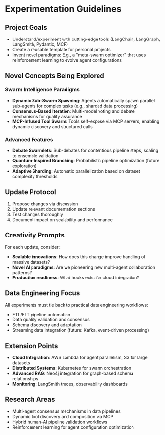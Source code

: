 # Experimentation Guidelines

## Project Goals
- Understand/experiment with cutting-edge tools (LangChain, LangGraph, LangSmith, Pydantic, MCP)
- Create a reusable template for personal projects  
- Invent novel paradigms: E.g., a "meta-swarm optimizer" that uses reinforcement learning to evolve agent configurations

## Novel Concepts Being Explored

### Swarm Intelligence Paradigms
- **Dynamic Sub-Swarm Spawning**: Agents automatically spawn parallel sub-agents for complex tasks (e.g., sharded data processing)
- **Consensus-Based Iteration**: Multi-model voting and debate mechanisms for quality assurance
- **MCP-Infused Tool Swarm**: Tools self-expose via MCP servers, enabling dynamic discovery and structured calls

### Advanced Features
- **Debate Swarmlets**: Sub-debates for contentious pipeline steps, scaling to ensemble validation
- **Quantum-Inspired Branching**: Probabilistic pipeline optimization (future exploration)
- **Adaptive Sharding**: Automatic parallelization based on dataset complexity thresholds

## Update Protocol
1. Propose changes via discussion
2. Update relevant documentation sections
3. Test changes thoroughly
4. Document impact on scalability and performance

## Creativity Prompts
For each update, consider:
- **Scalable innovations**: How does this change improve handling of massive datasets?
- **Novel AI paradigms**: Are we pioneering new multi-agent collaboration patterns?
- **Production readiness**: What hooks exist for cloud integration?

## Data Engineering Focus
All experiments must tie back to practical data engineering workflows:
- ETL/ELT pipeline automation
- Data quality validation and consensus
- Schema discovery and adaptation
- Streaming data integration (future: Kafka, event-driven processing)

## Extension Points
- **Cloud Integration**: AWS Lambda for agent parallelism, S3 for large datasets
- **Distributed Systems**: Kubernetes for swarm orchestration  
- **Advanced RAG**: Neo4j integration for graph-based schema relationships
- **Monitoring**: LangSmith traces, observability dashboards

## Research Areas
- Multi-agent consensus mechanisms in data pipelines
- Dynamic tool discovery and composition via MCP
- Hybrid human-AI pipeline validation workflows
- Reinforcement learning for agent configuration optimization